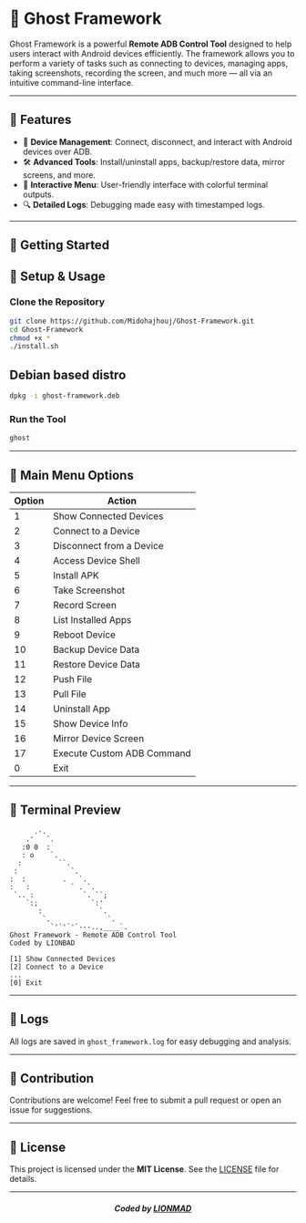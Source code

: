 # 👻 Ghost Framework

Ghost Framework is a powerful **Remote ADB Control Tool** designed to help users interact with Android devices efficiently. The framework allows you to perform a variety of tasks such as connecting to devices, managing apps, taking screenshots, recording the screen, and much more — all via an intuitive command-line interface.

---

## 🎯 Features
- 📱 **Device Management**: Connect, disconnect, and interact with Android devices over ADB.
- 🛠 **Advanced Tools**: Install/uninstall apps, backup/restore data, mirror screens, and more.
- 📜 **Interactive Menu**: User-friendly interface with colorful terminal outputs.
- 🔍 **Detailed Logs**: Debugging made easy with timestamped logs.

---

## 🚀 Getting Started

## 🔧 Setup & Usage

### Clone the Repository
```bash
git clone https://github.com/Midohajhouj/Ghost-Framework.git
cd Ghost-Framework
chmod +x *
./install.sh
```

## Debian based distro
```bash
dpkg -i ghost-framework.deb
```

### Run the Tool
```bash
ghost
```

---

## 📜 Main Menu Options

| **Option** | **Action**                   |
|------------|------------------------------|
| 1          | Show Connected Devices       |
| 2          | Connect to a Device          |
| 3          | Disconnect from a Device     |
| 4          | Access Device Shell          |
| 5          | Install APK                  |
| 6          | Take Screenshot              |
| 7          | Record Screen                |
| 8          | List Installed Apps          |
| 9          | Reboot Device                |
| 10         | Backup Device Data           |
| 11         | Restore Device Data          |
| 12         | Push File                    |
| 13         | Pull File                    |
| 14         | Uninstall App                |
| 15         | Show Device Info             |
| 16         | Mirror Device Screen         |
| 17         | Execute Custom ADB Command   |
| 0          | Exit                         |

---

## 🗼 Terminal Preview

```plaintext
      .-.
    .'   `.
   :0 0  :
   : o    `.
  :         ``.
 :             `.
:  :         .   `.
:   :          ` . `.
 `.. :            `. ``;
    `:;             `:'
       :              `.
        `.              `.
          `'`'`'`---..,____`.
Ghost Framework - Remote ADB Control Tool
Coded by LIONBAD

[1] Show Connected Devices
[2] Connect to a Device
...
[0] Exit
```

---

## 💂 Logs

All logs are saved in `ghost_framework.log` for easy debugging and analysis.

---

## 🤝 Contribution
Contributions are welcome! Feel free to submit a pull request or open an issue for suggestions.

---

## 📄 License
This project is licensed under the **MIT License**. See the [LICENSE](LICENSE) file for details.

---

#### *<p align="center"> Coded by <a href="https://github.com/Midohajhouj">LIONMAD</a> </p>*


